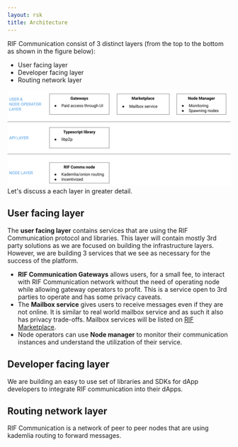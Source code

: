 ```yaml
---
layout: rsk
title: Architecture
---
```


RIF Communication consist of 3 distinct layers (from the top to the bottom as shown in the figure below):

- User facing layer
- Developer facing layer
- Routing network layer

![](/assets/img/rif-communication/architecture.png)
Let's discuss a each layer in greater detail.

## User facing layer

The **user facing layer** contains services that are using the RIF Communication protocol and libraries. This layer will contain mostly 3rd party solutions as we are focused on building the infrastructure layers. However, we are building 3 services that we see as necessary for the success of the platform.

- **RIF Communication Gateways** allows users, for a small fee, to interact with RIF Communication network without the need of operating node while allowing gateway operators to profit. This is a service open to 3rd parties to operate and has some privacy caveats.
- The **Mailbox service** gives users to receive messages even if they are not online. It is similar to real world mailbox service and as such it also has privacy trade-offs. Mailbox services will be listed on [RIF Marketplace](/rif/marketplace).
- Node operators can use **Node manager** to monitor their communication instances and understand the utilization of their service.

## Developer facing layer

We are building an easy to use set of libraries and SDKs for dApp developers to integrate RIF communication into their dApps.

## Routing network layer

RIF Communication is a network of peer to peer nodes that are using kademlia routing to forward messages.

